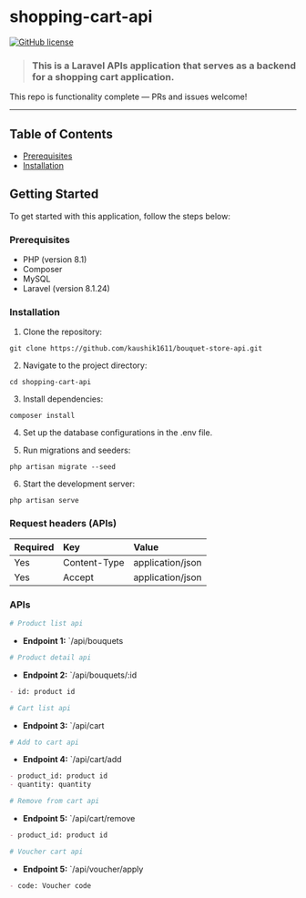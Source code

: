 # shopping-cart-api

[![GitHub license](https://img.shields.io/github/license/gothinkster/laravel-realworld-example-app.svg)](https://raw.githubusercontent.com/gothinkster/laravel-realworld-example-app/master/LICENSE)

> ### This is a Laravel APIs application that serves as a backend for a shopping cart application.

This repo is functionality complete — PRs and issues welcome!

----------

## Table of Contents

- [Prerequisites](#prerequisites)
- [Installation](#installation)

## Getting Started

To get started with this application, follow the steps below:

### Prerequisites

- PHP (version 8.1)
- Composer
- MySQL
- Laravel (version 8.1.24)

### Installation

1. Clone the repository:
```
git clone https://github.com/kaushik1611/bouquet-store-api.git
```
2. Navigate to the project directory:
```
cd shopping-cart-api
```
3. Install dependencies:
```
composer install
```
4. Set up the database configurations in the .env file.

5. Run migrations and seeders: 
```
php artisan migrate --seed
```
6. Start the development server: 
```
php artisan serve
```

### Request headers (APIs)

| **Required** |     **Key**    |   **Value**     |
| :---         | :---           | :---            |
| Yes          | Content-Type   | application/json|
| Yes          | Accept         | application/json|

### APIs
```sh  
# Product list api
```
- **Endpoint 1:** `/api/bouquets 

```sh  
# Product detail api
```
- **Endpoint 2:** `/api/bouquets/:id
 ```markdown
- id: product id
   ```
```sh  
# Cart list api
```
- **Endpoint 3:** `/api/cart 

```sh  
# Add to cart api
```
- **Endpoint 4:** `/api/cart/add

 ```markdown
- product_id: product id
- quantity: quantity
   ```
```sh  
# Remove from cart api
```
- **Endpoint 5:** `/api/cart/remove

 ```markdown
- product_id: product id
   ```
   
 ```sh  
 # Voucher cart api
```
- **Endpoint 5:** `/api/voucher/apply

 ```markdown
- code: Voucher code
   ```